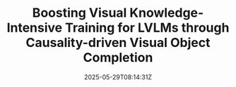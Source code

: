 ---
title: "Boosting Visual Knowledge-Intensive Training for LVLMs through Causality-driven Visual Object Completion"
authors:
- Qingguo Hu
- Ante Wang
- Jia Song
- Delai Qiu
- Qingsong Liu
- Jinsong Su
author_notes:
- "共同一作"
- "共同一作"
- 
- 
- 
- "通讯作者"
date: "2025-05-29T08:14:31Z"
publishDate: "2025-05-29T08:14:31Z"
publication_types: [大模型训练]
publication: "**In Proc. of IJCAI 2025.** (CCF-A类)"
---